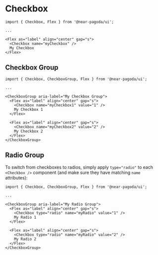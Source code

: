 # Checkbox

```tsx
import { Checkbox, Flex } from '@near-pagoda/ui';

...

<Flex as="label" align="center" gap="s">
  <Checkbox name="myCheckbox" />
  My Checkbox
</Flex>
```

## Checkbox Group

```tsx
import { Checkbox, CheckboxGroup, Flex } from '@near-pagoda/ui';

...

<CheckboxGroup aria-label="My Checkbox Group">
  <Flex as="label" align="center" gap="s">
    <Checkbox name="myCheckbox1" value="1" />
    My Checkbox 1
  </Flex>

  <Flex as="label" align="center" gap="s">
    <Checkbox name="myCheckbox2" value="2" />
    My Checkbox 2
  </Flex>
</CheckboxGroup>
```

## Radio Group

To switch from checkboxes to radios, simply apply `type="radio"` to each `<Checkbox />` component (and make sure they have matching `name` attributes):

```tsx
import { Checkbox, CheckboxGroup, Flex } from '@near-pagoda/ui';

...

<CheckboxGroup aria-label="My Radio Group">
  <Flex as="label" align="center" gap="s">
    <Checkbox type="radio" name="myRadio" value="1" />
    My Radio 1
  </Flex>

  <Flex as="label" align="center" gap="s">
    <Checkbox type="radio" name="myRadio" value="2" />
    My Radio 2
  </Flex>
</CheckboxGroup>
```

